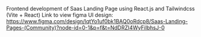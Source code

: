 Frontend development of Saas Landing Page using React.js and Tailwindcss (Vite + React)
Link to view figma UI design: https://www.figma.com/design/lqtYo1uf0bk1BAQ0oRdcp8/Saas-Landing-Pages-(Community)?node-id=0-1&p=f&t=NdDRZI4WyFiIbhsJ-0